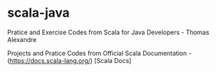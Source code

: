 # scala-java


Pratice and Exercise Codes from Scala for Java Developers - Thomas Alexandre

Projects and Pratice Codes from Official Scala Documentation - (https://docs.scala-lang.org/) [Scala Docs]
